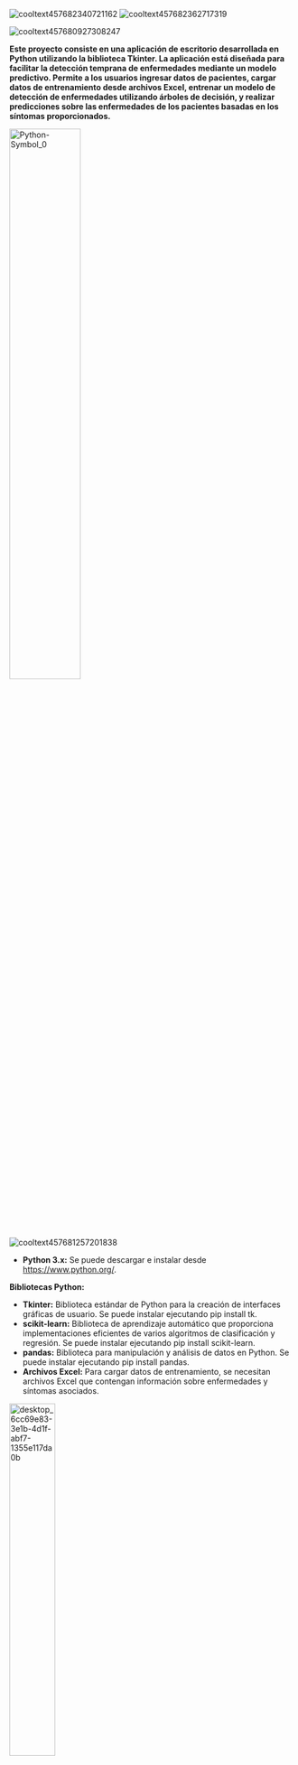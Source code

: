 ![cooltext457682340721162](https://github.com/SergioMSR09/Modelo-Predictivo-De-Enfermedades-Proyecto-Final-/assets/158234022/fda47f79-4ec1-4be3-98b6-3175c90b34d4)
![cooltext457682362717319](https://github.com/SergioMSR09/Modelo-Predictivo-De-Enfermedades-Proyecto-Final-/assets/158234022/9aaffc50-c880-445b-bd2d-99fef3d27f91)

![cooltext457680927308247](https://github.com/SergioMSR09/Modelo-Predictivo-De-Enfermedades-Proyecto-Final-/assets/158234022/e72001f5-6b91-42b7-af77-3e89f510bca0)

**Este proyecto consiste en una aplicación de escritorio desarrollada en Python utilizando la biblioteca Tkinter. La aplicación está diseñada para facilitar la detección temprana de enfermedades mediante un modelo predictivo. Permite a los usuarios ingresar datos de pacientes, cargar datos de entrenamiento desde archivos Excel, entrenar un modelo de detección de enfermedades utilizando árboles de decisión, y realizar predicciones sobre las enfermedades de los pacientes basadas en los síntomas proporcionados.**

<img src="https://github.com/SergioMSR09/Modelo-Predictivo-De-Enfermedades-Proyecto-Final-/assets/158234022/956f823e-ae4c-4626-ac54-3567658119d3" alt="Python-Symbol_0" style="width:50%;" />

![cooltext457681257201838](https://github.com/SergioMSR09/Modelo-Predictivo-De-Enfermedades-Proyecto-Final-/assets/158234022/63e9a90a-3051-49dd-afc8-635f84f1b4bd)

- **Python 3.x:** Se puede descargar e instalar desde https://www.python.org/.

**Bibliotecas Python:**
- **Tkinter:** Biblioteca estándar de Python para la creación de interfaces gráficas de usuario. Se puede instalar ejecutando pip install tk.
- **scikit-learn:** Biblioteca de aprendizaje automático que proporciona implementaciones eficientes de varios algoritmos de clasificación y regresión. Se puede instalar ejecutando pip install scikit-learn.
- **pandas:** Biblioteca para manipulación y análisis de datos en Python. Se puede instalar ejecutando pip install pandas.
- **Archivos Excel:** Para cargar datos de entrenamiento, se necesitan archivos Excel que contengan información sobre enfermedades y síntomas asociados.

<img src="https://github.com/SergioMSR09/Modelo-Predictivo-De-Enfermedades-Proyecto-Final-/assets/158234022/13bedadd-b3e4-4b07-bd03-951f3af17799" alt="desktop_6cc69e83-3e1b-4d1f-abf7-1355e117da0b" style="width:40%;" />

![cooltext457681608170124](https://github.com/SergioMSR09/Modelo-Predictivo-De-Enfermedades-Proyecto-Final-/assets/158234022/91732737-c680-41e7-b844-21a8d41c7801)

- ***Modelo Predictivo 4.0.py:*** Archivo principal que contiene el código de la aplicación.
- ***README.md:*** Archivo de documentación que proporciona una descripción general del proyecto, instrucciones de instalación y uso, y otros detalles relevantes.
- ***Archivos adicionales:*** Pueden incluir datos de entrenamiento en formato Excel, imágenes, iconos u otros recursos necesarios para la aplicación.

<img src="https://github.com/SergioMSR09/Modelo-Predictivo-De-Enfermedades-Proyecto-Final-/assets/158234022/a245a371-a2ef-40de-881c-e181818533e7" alt="Estructura-de-un-proyecto" style="width:40%;" />

![cooltext457681749171519](https://github.com/SergioMSR09/Modelo-Predictivo-De-Enfermedades-Proyecto-Final-/assets/158234022/25003ea3-4de1-47cf-af94-be518d935b1c)
- **Ejecute Modelo Predictivo 4.0.py utilizando Python para iniciar la aplicación.**
- **Complete los campos de datos del paciente en la pestaña "Alta Paciente" y haga clic en "Dar de alta" para agregar el paciente.**
- **En la pestaña "Modelo Predictivo", cargue los datos de entrenamiento seleccionando el botón "Cargar Datos de Entrenamiento". Luego, haga clic en "Entrenar Modelo" para entrenar el modelo.**
- **Una vez entrenado el modelo, seleccione un paciente en el menú desplegable, y haga clic en "Predecir enfermedad" para obtener la predicción de enfermedad para el paciente seleccionado.**

![cooltext457682382126656](https://github.com/SergioMSR09/Modelo-Predictivo-De-Enfermedades-Proyecto-Final-/assets/158234022/c7aa2f3a-d978-4856-b529-8f26984a4230)

![cooltext457682423006811](https://github.com/SergioMSR09/Modelo-Predictivo-De-Enfermedades-Proyecto-Final-/assets/158234022/c50efdc3-30b9-4223-989a-58707ad341a3)

![Alta1](https://github.com/SergioMSR09/Modelo-Predictivo-De-Enfermedades-Proyecto-Final-/assets/158234022/4d7877f5-4c25-4559-b345-57b20119b2e3)
![Alta2](https://github.com/SergioMSR09/Modelo-Predictivo-De-Enfermedades-Proyecto-Final-/assets/158234022/a321e36a-b996-41ec-8c82-723cf0b47c27)



![cooltext457682437578642](https://github.com/SergioMSR09/Modelo-Predictivo-De-Enfermedades-Proyecto-Final-/assets/158234022/3f86a163-3be8-4a29-9c54-8ba8c0026719)

![ListaAlta](https://github.com/SergioMSR09/Modelo-Predictivo-De-Enfermedades-Proyecto-Final-/assets/158234022/d5a6e815-e6e2-4b5f-a04a-137f5650a4a0)

![cooltext457682459650974](https://github.com/SergioMSR09/Modelo-Predictivo-De-Enfermedades-Proyecto-Final-/assets/158234022/26d3ba3a-0e32-4026-8adb-58a13e72e5ac)

![MP1](https://github.com/SergioMSR09/Modelo-Predictivo-De-Enfermedades-Proyecto-Final-/assets/158234022/a46c0b51-4cbe-4e5b-832f-a5eba4d999f2)
![mp6](https://github.com/SergioMSR09/Modelo-Predictivo-De-Enfermedades-Proyecto-Final-/assets/158234022/578d1589-72bb-4642-8859-d00705e790dc)
![mp2](https://github.com/SergioMSR09/Modelo-Predictivo-De-Enfermedades-Proyecto-Final-/assets/158234022/1af2ab45-3683-4019-b9c1-6cb3893abad0)


![MP3](https://github.com/SergioMSR09/Modelo-Predictivo-De-Enfermedades-Proyecto-Final-/assets/158234022/331a0e0a-7f0b-488c-8dd8-4cd8afff5b6e)
![mp4](https://github.com/SergioMSR09/Modelo-Predictivo-De-Enfermedades-Proyecto-Final-/assets/158234022/3092d527-5eaf-4496-90d3-43aff2d75aa3)
![mp5](https://github.com/SergioMSR09/Modelo-Predictivo-De-Enfermedades-Proyecto-Final-/assets/158234022/21f33332-13d7-4496-8d9b-b5b56f37f541)

![cooltext457682189415052](https://github.com/SergioMSR09/Modelo-Predictivo-De-Enfermedades-Proyecto-Final-/assets/158234022/cdd4e1c4-4dbf-49bf-9f02-e66782f5f55c)

- **Documentación oficial de Tkinter:** https://docs.python.org/3/library/tkinter.html
- **Documentación de scikit-learn:** https://scikit-learn.org/stable/documentation.html
- **Recursos en línea y tutoriales sobre el uso de Tkinter y scikit-learn para desarrollo de aplicaciones de escritorio y aprendizaje automático.**

![cooltext457682266913679](https://github.com/SergioMSR09/Modelo-Predictivo-De-Enfermedades-Proyecto-Final-/assets/158234022/da661eb8-09f1-4aa6-8c86-a900fb6f5dfd)

***Este proyecto se distribuye bajo la licencia MIT.***

![licen cc-mit](https://github.com/SergioMSR09/Modelo-Predictivo-De-Enfermedades-Proyecto-Final-/assets/158234022/49da30b6-0bbb-42c4-8639-e54cdb48d2b7)


